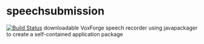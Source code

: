 # speechsubmission

[![Build Status](https://travis-ci.org/VoxForge/speechsubmission.svg?branch=master)](https://travis-ci.org/VoxForge/speechsubmission)
downloadable VoxForge speech recorder using javapackager to create a self-contained 
application package
